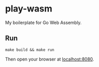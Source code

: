 # play-wasm

My boilerplate for Go Web Assembly.

## Run

```shell
make build && make run
```

Then open your browser at [localhost:8080](http://localhost:8080).
